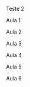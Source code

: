 Teste 2

Aula 1
<!-- const express = require('express') //Importa o express//comando usado para importar uma biblioteca no NodeJs//Express disponibiliza pra gente métodoso/funções para usarmos métodos HTTP

const app = express() // comando usado para definir uma instancia do express (Espaço definido para utilização do express)

app.get('/projects',(request,response) => {  //Ou Function(request,response){}
    // return response.send('Olá mundo') //envio de algo mais simples usamos o send
    return response.json({
        message:'Olá Mundo!!'
    }) // envio de uma estrutura de dados como resposta (Estrutura mais complexa que o send )
})     // Método Get é necessário 2 parametros| 1º parametro: Nome da rota

//http://localhost:3000/  
//recomendado usar portas acima de 1024, pois portas de 0 a 1023 já são portas reservadas para serviços mais conhecidos

//OBS JavaScript não critica caso você não use ;, tanto faz pra ele 
const port = 3000 //Definição da porta usada para gerar a aplicação

app.listen(port,() => {
    console.log('Server started on port:',port)
})
//Basico com node, criando um servidor HTTP com express -->

Aula 2
<!-- const express = require('express') //Importa o express//comando usado para importar uma biblioteca no NodeJs//Express disponibiliza pra gente métodoso/funções para usarmos métodos HTTP

const app = express() // comando usado para definir uma instancia do express (Espaço definido para utilização do express)


//Get
app.get('/projects',(request,response) => { 
    
    const query = request.query  //Variavel responsavel por receber a consulta do método

    return response.json([  //Quando realizado uma consulta será mostrado na tela pelo método response
        'Projeto 1',
        'Projeto 2'
    ]) 
})     

//Post
app.post('/projects',(request,response) => { 
    
    return response.json([  //Quando realizado uma consulta será mostrado na tela pelo método response
        'Projeto 1',
        'Projeto 2',
        'Projeto 3'
    ]) 
})     

//Put
app.put('/projects/:id',(request,response) => {   //Id é necessário no método put, pois ele precisa entender onde atualizar a informação
    
    return response.json([  //Quando realizado uma consulta será mostrado na tela pelo método response
        'Projeto 4',
        'Projeto 2',
        'Projeto 3'
    ]) 
})     

//Delete
app.delete('/projects/:id',(request,response) => {   //Id é necessário no método put, pois ele precisa entender onde atualizar a informação
    
    return response.json([  //Quando realizado uma consulta será mostrado na tela pelo método response
        'Projeto 2',
        'Projeto 3'
    ]) 
}) 





//http://localhost:3000/  
//recomendado usar portas acima de 1024, pois portas de 0 a 1023 já são portas reservadas para serviços mais conhecidos

//OBS JavaScript não critica caso você não use ;, tanto faz pra ele 
const port = 3000 //Definição da porta usada para gerar a aplicação

app.listen(port,() => {
    console.log('Server started on port:',port,' ','http://localhost:'+port+'/projects')
})
//Basico com node, criando um servidor HTTP com express -->

Aula 3
<!-- 
//Get
app.get('/projects',(request,response) => { 
    
    // const query = request.query  //Variavel responsavel por receber a consulta do método
    const {title , owner, page} = request.query  //para funcionar é necessário que seja o mesmo nome que a busca no postman

    // console.log(query)
     console.log(title,owner,page)  


    return response.json([  //Quando realizado uma consulta será mostrado na tela pelo método response
        'Projeto 1',
        'Projeto 2'
    ]) 
})      -->


Aula 4

<!-- app.put('/projects/:id/:name',(request,response) => {   //Id é necessário no método put, pois ele precisa entender onde atualizar a informação
    
    // const paramns = request.params  // Recebe os parametros de rota
    const {id,name} = request.params  // Recebe os parametros de rota

     console.log(id,name)

    return response.json([  //Quando realizado uma consulta será mostrado na tela pelo método response
        'Projeto 4',
        'Projeto 2',
        'Projeto 3'
    ]) 
})      -->

Aula 5 
<!-- app.use(express.json()) //Configurar/Colocar esta linha sempre antes de qualquer rota, pois ele vai rodar esta linha antes de qualquer coisa
    const {name,owner} = request.body //Recebe as informações do front end e mostra no backend
 -->


Aula 6

<!-- const { v4: uuidv4 } = require('uuid');  //Importando dentro do código a biblioteca UUID
const id = uuidv4() //Função que gera o código de identificação unica 
return response.status(204).send() //Esta sendo enviado como resposta do request o status 204 No content, ou seja, deu certo, mas não tem nada pra retornar   -->
